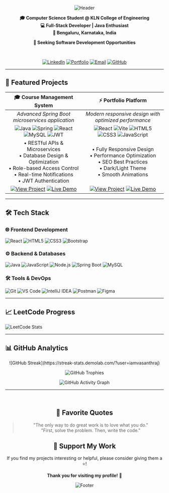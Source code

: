 <div align="center">

![Header](https://capsule-render.vercel.app/api?type=waving&color=0:667eea,100:764ba2&height=250&section=header&text=Vasanth%20Raj&fontSize=50&fontAlignY=35&animation=fadeIn&desc=Full-Stack%20Developer%20•%20Java%20Specialist&descAlignY=70&descSize=20&fontColor=ffffff&descColor=ffffff)

</div>

<div align="center">

**🎓 Computer Science Student @ KLN College of Engineering**  
**💻 Full-Stack Developer | Java Enthusiast**  
**📍 Bengaluru, Karnataka, India**  

**🚀 Seeking Software Development Opportunities**

</div>

<br>

<div align="center">

[![LinkedIn](https://img.shields.io/badge/LinkedIn-0A66C2?style=for-the-badge&logo=linkedin&logoColor=white&labelColor=0A66C2&color=0A66C2&animation=spin)](https://www.linkedin.com/in/iamvasanthraj/)
[![Portfolio](https://img.shields.io/badge/Portfolio-FF6B6B?style=for-the-badge&logo=atom&logoColor=white&labelColor=FF6B6B&color=FF6B6B&animation=pulse)](https://iamvasanthraj.github.io/)
[![Email](https://img.shields.io/badge/Email-EA4335?style=for-the-badge&logo=gmail&logoColor=white&labelColor=EA4335&color=EA4335&animation=shake)](mailto:imvasanthraj003@gmail.com)
[![GitHub](https://img.shields.io/badge/GitHub-181717?style=for-the-badge&logo=github&logoColor=white&labelColor=181717&color=181717&animation=bounce)](https://github.com/iamvasanthraj)

</div>

---

## 🚀 Featured Projects

| **🎓 Course Management System** | **⚡ Portfolio Platform** |
|:---:|:---:|
| *Advanced Spring Boot microservices application* | *Modern responsive design with optimized performance* |
| ![Java](https://img.shields.io/badge/Java-ED8B00?style=for-the-badge&logo=java&logoColor=white) ![Spring](https://img.shields.io/badge/Spring_Boot-6DB33F?style=for-the-badge&logo=spring-boot&logoColor=white) ![React](https://img.shields.io/badge/React-61DAFB?style=for-the-badge&logo=react&logoColor=black) ![MySQL](https://img.shields.io/badge/MySQL-4479A1?style=for-the-badge&logo=mysql&logoColor=white) ![JWT](https://img.shields.io/badge/JWT-000000?style=for-the-badge&logo=json-web-tokens&logoColor=white) | ![React](https://img.shields.io/badge/React-61DAFB?style=for-the-badge&logo=react&logoColor=black) ![Vite](https://img.shields.io/badge/Vite-646CFF?style=for-the-badge&logo=vite&logoColor=white) ![HTML5](https://img.shields.io/badge/HTML5-E34F26?style=for-the-badge&logo=html5&logoColor=white) ![CSS3](https://img.shields.io/badge/CSS3-1572B6?style=for-the-badge&logo=css3&logoColor=white) ![JavaScript](https://img.shields.io/badge/JavaScript-F7DF1E?style=for-the-badge&logo=javascript&logoColor=black) |
| • RESTful APIs & Microservices<br>• Database Design & Optimization<br>• Role-based Access Control<br>• Real-time Notifications<br>• JWT Authentication | • Fully Responsive Design<br>• Performance Optimization<br>• SEO Best Practices<br>• Dark/Light Theme<br>• Smooth Animations |
| [![View Project](https://img.shields.io/badge/🔗_View_Project-4285F4?style=for-the-badge&logo=github&logoColor=white)](https://github.com/iamvasanthraj/course-management) [![Live Demo](https://img.shields.io/badge/🚀_Live_Demo-34A853?style=for-the-badge&logo=rocket&logoColor=white)](https://course-demo.com) | [![View Project](https://img.shields.io/badge/🔗_View_Project-4285F4?style=for-the-badge&logo=github&logoColor=white)](https://github.com/iamvasanthraj/portfolio) [![Live Demo](https://img.shields.io/badge/🚀_Live_Demo-34A853?style=for-the-badge&logo=rocket&logoColor=white)](https://iamvasanthraj.github.io/) |

---

## 🛠️ Tech Stack


### 🌐 Frontend Development
![React](https://img.shields.io/badge/React-%2320232a.svg?style=for-the-badge&logo=react&logoColor=%2361DAFB)
![HTML5](https://img.shields.io/badge/HTML5-%23E34F26.svg?style=for-the-badge&logo=html5&logoColor=white)
![CSS3](https://img.shields.io/badge/CSS3-%231572B6.svg?style=for-the-badge&logo=css3&logoColor=white)
![Bootstrap](https://img.shields.io/badge/Bootstrap-%23563D7C.svg?style=for-the-badge&logo=bootstrap&logoColor=white)

### ⚙️ Backend & Databases
![Java](https://img.shields.io/badge/Java-%23ED8B00.svg?style=for-the-badge&logo=java&logoColor=white)
![JavaScript](https://img.shields.io/badge/JavaScript-%23F7DF1E.svg?style=for-the-badge&logo=javascript&logoColor=black)
![Node.js](https://img.shields.io/badge/Node.js-339933?style=for-the-badge&logo=node.js&logoColor=white)
![Spring Boot](https://img.shields.io/badge/Spring_Boot-%236DB33F.svg?style=for-the-badge&logo=spring-boot&logoColor=white)
![MySQL](https://img.shields.io/badge/MySQL-%2300f.svg?style=for-the-badge&logo=mysql&logoColor=white)

### 🛠️ Tools & DevOps
![Git](https://img.shields.io/badge/Git-%23F05033.svg?style=for-the-badge&logo=git&logoColor=white)
![VS Code](https://img.shields.io/badge/VS_Code-%23007ACC.svg?style=for-the-badge&logo=visual-studio-code&logoColor=white)
![IntelliJ IDEA](https://img.shields.io/badge/IntelliJ_IDEA-%23000000.svg?style=for-the-badge&logo=intellij-idea&logoColor=white)
![Postman](https://img.shields.io/badge/Postman-%23FF6C37.svg?style=for-the-badge&logo=postman&logoColor=white)
![Figma](https://img.shields.io/badge/Figma-%23F24E1E.svg?style=for-the-badge&logo=figma&logoColor=white)

---

## 📈 LeetCode Progress

![LeetCode Stats](https://leetcard.jacoblin.cool/pmvashari007?theme=dark&border=0)

---

## 📊 GitHub Analytics

<div align="center">
![GitHub Streak](https://streak-stats.demolab.com/?user=iamvasanthraj)

![GitHub Trophies](https://github-profile-trophy.vercel.app/?username=iamvasanthraj&theme=radical&no-bg=true&no-frame=true&margin-w=20)


![GitHub Activity Graph](https://github-readme-activity-graph.vercel.app/graph?username=iamvasanthraj&theme=react-dark&hide_border=true&area=true&bg_color=0d1117&color=58a6ff&line=58a6ff&point=58a6ff&area_color=0d1117)

</div>

---

<br>

<div align="center">

## 📜 Favorite Quotes

> "The only way to do great work is to love what you do."  
> "First, solve the problem. Then, write the code."

## 🌟 Support My Work

If you find my projects interesting or helpful, please consider giving them a ⭐!

**Thank you for visiting my profile!** 🚀

![Footer](https://capsule-render.vercel.app/api?type=waving&color=0:00f2fe,100:4facfe&height=120&section=footer&animation=fadeIn&reversal=true)

</div>
